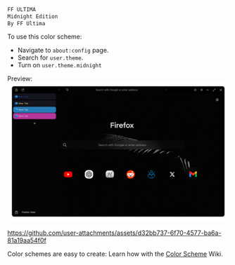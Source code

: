 ```
FF ULTIMA
Midnight Edition
By FF Ultima
```

To use this color scheme:
- Navigate to `about:config` page.
- Search for `user.theme`.
- Turn on `user.theme.midnight`

Preview:
![preview](./preview.png)

https://github.com/user-attachments/assets/d32bb737-6f70-4577-ba6a-81a19aa54f0f

Color schemes are easy to create: Learn how with the [Color Scheme](https://github.com/soulhotel/FF-ULTIMA/wiki/Create-a-Color-Scheme) Wiki.
